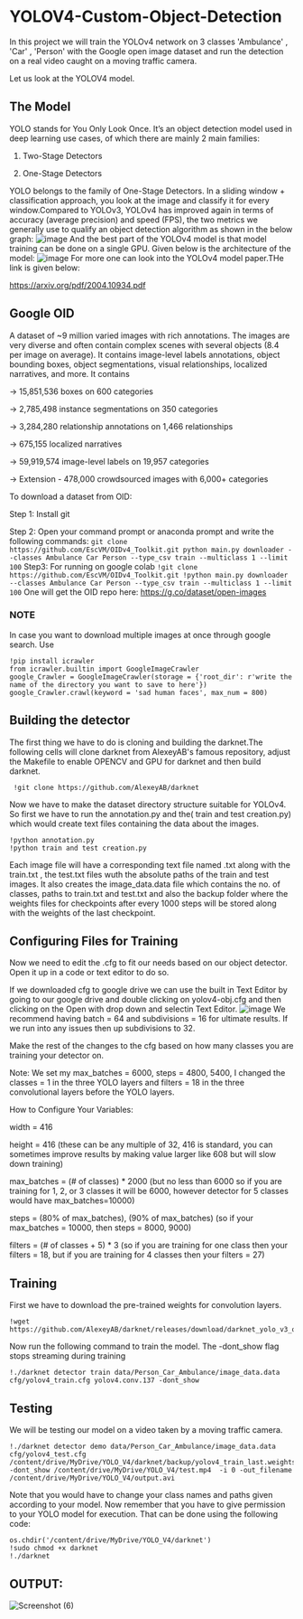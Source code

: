 # YOLOV4-Custom-Object-Detection
In this project we will train the YOLOv4 network on 3 classes 'Ambulance' , 'Car' , 'Person' with the Google open image dataset  and run the detection on a real video caught on a moving traffic camera.

Let us look at the YOLOV4 model.
## The Model
YOLO stands for You Only Look Once. It’s an object detection model used in deep learning use cases, of which there are mainly 2 main families:
1) Two-Stage Detectors

2) One-Stage Detectors

YOLO belongs to the family of One-Stage Detectors. In a sliding window + classification approach, you look at the image and classify it for every window.Compared to YOLOv3,  YOLOv4 has improved again in terms of accuracy (average precision) and speed (FPS), the two metrics we generally use to qualify an object detection algorithm as shown in the below graph:
![image](https://user-images.githubusercontent.com/64439578/124858782-565a1a00-dfcc-11eb-9618-bac7b209fb9c.png)
And the best part of the YOLOv4 model is that model training can be done on a single GPU.
Given below is the architecture of the model:
![image](https://user-images.githubusercontent.com/64439578/124859278-40008e00-dfcd-11eb-816c-a0aa09d0fe9b.png)
For more one can look into the YOLOv4 model paper.THe link is given below:

https://arxiv.org/pdf/2004.10934.pdf
## Google OID
A dataset of ~9 million varied images with rich annotations.
The images are very diverse and often contain complex scenes with several objects (8.4 per image on average). It contains image-level labels annotations, object bounding boxes, object segmentations, visual relationships, localized narratives, and more. It contains 

-> 15,851,536 boxes on 600 categories

-> 2,785,498 instance segmentations on 350 categories

-> 3,284,280 relationship annotations on 1,466 relationships

-> 675,155 localized narratives

-> 59,919,574 image-level labels on 19,957 categories

-> Extension - 478,000 crowdsourced images with 6,000+ categories

To download a dataset from OID:

Step 1: Install git

Step 2: Open your command prompt or anaconda prompt and write the following commands:
         ```
         git clone https://github.com/EscVM/OIDv4_Toolkit.git
         python main.py downloader --classes Ambulance Car Person --type_csv train --multiclass 1 --limit 100
         ```
Step3: For running on google colab
       ```
       !git clone https://github.com/EscVM/OIDv4_Toolkit.git
       !python main.py downloader --classes Ambulance Car Person --type_csv train --multiclass 1 --limit 100
       ```
One will get the OID repo here: https://g.co/dataset/open-images       
### NOTE
In case you want to download multiple images at once through google search. Use
```
!pip install icrawler
from icrawler.builtin import GoogleImageCrawler
google_Crawler = GoogleImageCrawler(storage = {'root_dir': r'write the name of the directory you want to save to here'})
google_Crawler.crawl(keyword = 'sad human faces', max_num = 800)
```
## Building the detector
The first thing we have to do is cloning and building the darknet.The following cells will clone darknet from AlexeyAB's famous repository, adjust the Makefile to enable OPENCV and GPU for darknet and then build darknet.
```
 !git clone https://github.com/AlexeyAB/darknet
 ```
Now we have to make the dataset directory structure suitable for YOLOv4. So first we have to run the annotation.py and the( train and test creation.py) which would create text files containing the data about the images.
```
!python annotation.py
!python train and test creation.py
```
Each image file will have a corresponding text file named <image name>.txt along with the train.txt , the test.txt files wuth the absolute paths of the train and test images. It also creates the image_data.data file which contains the no. of classes, paths to train.txt and test.txt and also the backup folder where the weights files for checkpoints after every 1000 steps will be stored along with the weights of the last checkpoint.

## Configuring Files for Training   
Now we need to edit the .cfg to fit our needs based on our object detector. Open it up in a code or text editor to do so.

If we downloaded cfg to google drive we can use the built in Text Editor by going to our google drive and double clicking on yolov4-obj.cfg and then clicking on the Open with drop down and selectin Text Editor.
![image](https://user-images.githubusercontent.com/64439578/124907089-63472f80-e005-11eb-9c87-8ac5a8206cfb.png)
We recommend having batch = 64 and subdivisions = 16 for ultimate results. If we run into any issues then up subdivisions to 32.

Make the rest of the changes to the cfg based on how many classes you are training your detector on.

Note: We set my max_batches = 6000, steps = 4800, 5400, I changed the classes = 1 in the three YOLO layers and filters = 18 in the three convolutional layers before the YOLO layers.

How to Configure Your Variables:

width = 416

height = 416 (these can be any multiple of 32, 416 is standard, you can sometimes improve results by making value larger like 608 but will slow down training)

max_batches = (# of classes) * 2000 (but no less than 6000 so if you are training for 1, 2, or 3 classes it will be 6000, however detector for 5 classes would have max_batches=10000)

steps = (80% of max_batches), (90% of max_batches) (so if your max_batches = 10000, then steps = 8000, 9000)

filters = (# of classes + 5) * 3 (so if you are training for one class then your filters = 18, but if you are training for 4 classes then your filters = 27)         

## Training
First we have to download the pre-trained weights for convolution layers.
```
!wget https://github.com/AlexeyAB/darknet/releases/download/darknet_yolo_v3_optimal/yolov4.conv.137
```
Now run the following command to train the model. The -dont_show flag stops streaming during training
```
!./darknet detector train data/Person_Car_Ambulance/image_data.data cfg/yolov4_train.cfg yolov4.conv.137 -dont_show 
```
## Testing
We will be testing our model on a video taken by a moving traffic camera.
```
!./darknet detector demo data/Person_Car_Ambulance/image_data.data cfg/yolov4_test.cfg /content/drive/MyDrive/YOLO_V4/darknet/backup/yolov4_train_last.weights -dont_show /content/drive/MyDrive/YOLO_V4/test.mp4  -i 0 -out_filename /content/drive/MyDrive/YOLO_V4/output.avi   
```
Note that you would have to change your class names and paths given according to your model. Now remember that you have to give permission to your YOLO model for execution. That can be done using the following code:
```
os.chdir('/content/drive/MyDrive/YOLO_V4/darknet')
!sudo chmod +x darknet
!./darknet
```
## OUTPUT:
![Screenshot (6)](https://user-images.githubusercontent.com/64439578/124911234-2467a880-e00a-11eb-82d1-45b3e8f39c92.png)

